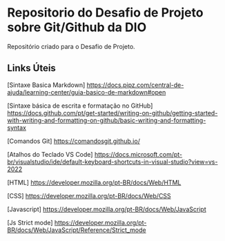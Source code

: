 # Repositorio do Desafio de Projeto sobre Git/Github da DIO
Repositório criado para o Desafio de Projeto.

## Links Úteis

[Sintaxe Basica Markdown] https://docs.pipz.com/central-de-ajuda/learning-center/guia-basico-de-markdown#open

[Sintaxe básica de escrita e formatação no GitHub] https://docs.github.com/pt/get-started/writing-on-github/getting-started-with-writing-and-formatting-on-github/basic-writing-and-formatting-syntax

[Comandos Git] https://comandosgit.github.io/ 

[Atalhos do Teclado VS Code] https://docs.microsoft.com/pt-br/visualstudio/ide/default-keyboard-shortcuts-in-visual-studio?view=vs-2022

[HTML] https://developer.mozilla.org/pt-BR/docs/Web/HTML

[CSS] https://developer.mozilla.org/pt-BR/docs/Web/CSS

[Javascript] https://developer.mozilla.org/pt-BR/docs/Web/JavaScript

[Js Strict mode] https://developer.mozilla.org/pt-BR/docs/Web/JavaScript/Reference/Strict_mode
